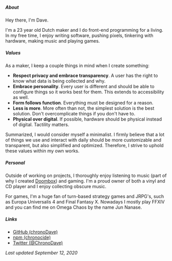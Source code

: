 ##### About

<box>

Hey there, I'm Dave.

I'm a 23 year old Dutch maker and I do front-end programming for a living. In my free time, I enjoy writing software, pushing pixels, tinkering with hardware, making music and playing games.

</box>

##### Values

<box>

As a maker, I keep a couple things in mind when I create something:

 - <b>Respect privacy and embrace transparency</b>. A user has the right to know what data is being collected and why.
 - <b>Embrace personality</b>. Every user is different and should be able to configure things so it works best for them. This extends to accessibility as well.
 - <b>Form follows function</b>. Everything must be designed for a reason.
 - <b>Less is more</b>. More often than not, the simplest solution is the best solution. Don't overcomplicate things if you don't have to.
 - <b>Physical over digital</b>. If possible, hardware should be physical instead of digital. Tactility matters.

Summarized, I would consider myself a minimalist. I firmly believe that a lot of things we use and interact with daily should be more customizable and transparent, but also simplified and optimized. Therefore, I strive to uphold these values within my own works.

</box>

##### Personal

<box>

Outside of working on projects, I thoroughly enjoy listening to music (part of why I created [Doombox](https://github.com/chronoDave/Doombox)) and gaming. I'm a proud owner of both a vinyl and CD player and I enjoy collecting obscure music.

For games, I'm a huge fan of turn-based strategy games and JRPG's, such as Europa Universalis 4 and Final Fantasy X. Nowadays I mostly play FFXIV and you can find me on Omega Chaos by the name Jun Nanase.

</box>

##### Links

<box>

 - [GitHub (chronoDave)](https://github.com/chronoDave)
 - [npm (chronocide)](https://www.npmjs.com/~chronocide)
 - [Twitter (@ChronoDave)](https://twitter.com/ChronoDave)

</box>

<i>Last updated September 12, 2020</i>
